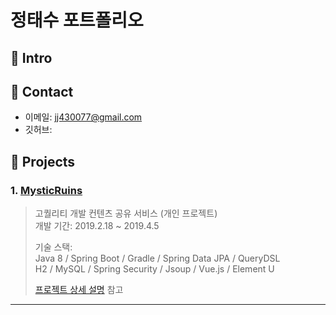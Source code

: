 # 정태수 포트폴리오

## :pushpin: Intro

## :pushpin: Contact
- 이메일: jj430077@gmail.com
- 깃허브:

## :pushpin: Projects

### 1. [MysticRuins]()
>고퀄리티 개발 컨텐츠 공유 서비스 (개인 프로젝트)  
>개발 기간: 2019.2.18 ~ 2019.4.5  
>  
>기술 스택:  
>Java 8 / Spring Boot / Gradle / Spring Data JPA / QueryDSL  
>H2 / MySQL / Spring Security / Jsoup / Vue.js / Element U  
>  
>[프로젝트 상세 설명](https://github.com/Integerous/goQuality) 참고

---

